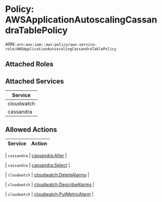 # Policy: AWSApplicationAutoscalingCassandraTablePolicy

ARN: `arn:aws:iam::aws:policy/aws-service-role/AWSApplicationAutoscalingCassandraTablePolicy`

## Attached Roles

## Attached Services

| Service |
|---------|
| cloudwatch |
| cassandra |

## Allowed Actions

| Service | Action |
|:-------:|--------|

| `cassandra` | [cassandra:Alter](../actions.md#cassandra:alter) |

| `cassandra` | [cassandra:Select](../actions.md#cassandra:select) |

| `cloudwatch` | [cloudwatch:DeleteAlarms](../actions.md#cloudwatch:deletealarms) |

| `cloudwatch` | [cloudwatch:DescribeAlarms](../actions.md#cloudwatch:describealarms) |

| `cloudwatch` | [cloudwatch:PutMetricAlarm](../actions.md#cloudwatch:putmetricalarm) |
